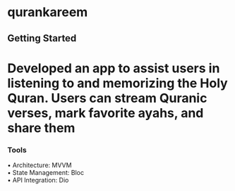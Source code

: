 # qurankareem

## Getting Started

# Developed an app to assist users in listening to and memorizing the Holy Quran. Users can stream Quranic verses, mark favorite ayahs, and share them
### Tools
•	Architecture: MVVM    
•	 State Management: Bloc   
•	 API Integration: Dio
